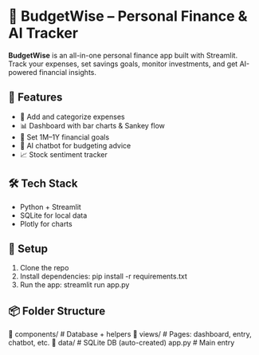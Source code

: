 # 💼 BudgetWise – Personal Finance & AI Tracker

**BudgetWise** is an all-in-one personal finance app built with Streamlit.  
Track your expenses, set savings goals, monitor investments, and get AI-powered financial insights.

## 🚀 Features
- 💸 Add and categorize expenses
- 📊 Dashboard with bar charts & Sankey flow
- 🎯 Set 1M–1Y financial goals
- 🤖 AI chatbot for budgeting advice
- 📈 Stock sentiment tracker

## 🛠 Tech Stack
- Python + Streamlit
- SQLite for local data
- Plotly for charts

## 🔧 Setup
1. Clone the repo  
2. Install dependencies:
pip install -r requirements.txt
3. Run the app:
streamlit run app.py

## 📦 Folder Structure
📁 components/ # Database + helpers
📁 views/ # Pages: dashboard, entry, chatbot, etc.
📁 data/ # SQLite DB (auto-created)
app.py # Main entry

